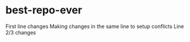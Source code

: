 # best-repo-ever
First line changes
Making changes in the same line to setup conflicts
Line 2/3 changes
